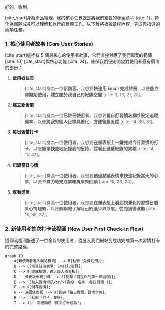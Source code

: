 好的，收到。

[cite\_start]身為產品經理，我的核心任務就是將我們宏觀的專案章程 [cite: 1]，轉化為團隊成員可以理解和執行的具體工作。以下我將根據章程內容，完成您指派的兩項任務。

### 1\. 核心使用者故事 (Core User Stories)

[cite\_start]這裡有 5 個最核心的使用者故事，它們直接對應了我們專案的範疇 [cite: 10] [cite\_start]與核心功能 [cite: 24]，確保我們優先開發對使用者最有價值的部份：

1.  **使用者註冊**

    > [cite\_start]身為一位**新訪客**，我想要**快速用 Email 完成註冊**，以便**能立即開始使用，建立屬於我自己的紀錄空間** [cite: 3, 13, 27, 28]。

2.  **建立新習慣**

    > [cite\_start]身為一位**已註冊使用者**，我想要**能自訂習慣名稱並設定追蹤頻率**，以便**將我的個人目標具體化，方便後續追蹤** [cite: 14, 30, 31]。

3.  **每日習慣打卡**

    > [cite\_start]身為一位**使用者**，我想要**在儀表板上一鍵完成今日習慣的打卡**，以便**簡單快速地記錄我的堅持，並看到連續紀錄的累積** [cite: 14, 16, 37]。

4.  **記錄當日心情**

    > [cite\_start]身為一位**使用者**，我想要**透過點選表情來快速記錄當天的心情**，以便**不費力地完成情緒覺察與回顧** [cite: 15, 33, 34]。

5.  **查看進度**

    > [cite\_start]身為一位**使用者**，我想要**在儀表板上看到視覺化的習慣日曆與心情趨勢**，以便**直觀地了解自己的進步與狀態，從而獲得激勵** [cite: 16, 36, 37]。

### 2\. 新使用者首次打卡流程圖 (New User First Check-in Flow)

這個流程圖描述了一位全新的使用者，從進入我們網站到成功完成第一次習慣打卡的完整路徑。

``` mermaid
graph TD
    A[新使用者進入網站首頁] --> B{點擊「免費註冊」};
    B --> C[填寫註冊表單: Email/密碼];
    C --> D[完成驗證，進入個人儀表板];
    D -- 儀表板出現引導 --> E[點擊「建立你的第一個習慣」];
    E --> F[輸入習慣資訊<br/>(例如：名稱 '每日閱讀')];
    F --> G[儲存習慣];
    G -- 返回儀表板 --> H{看到「每日閱讀」習慣卡片};
    H --> I[點擊「打卡」按鈕];
    I --> J[✅ 系統顯示「首次打卡成功!」];
```
